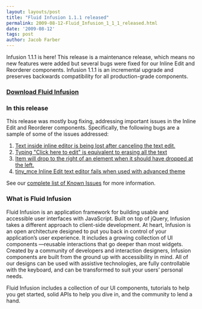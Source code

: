 ```yaml
---
layout: layouts/post
title: "Fluid Infusion 1.1.1 released"
permalink: 2009-08-12-Fluid_Infusion_1_1_1_released.html
date: '2009-08-12'
tags: post
author: Jacob Farber
---
```

Infusion 1.1.1 is here! This release is a maintenance release, which means no new features were added but several
bugs were fixed for our Inline Edit and Reorderer components. Infusion 1.1.1 is an incremental upgrade and preserves
backwards compatibility for all production-grade components.

### [Download Fluid Infusion](https://github.com/fluid-project/infusion)

### In this release

This release was mostly bug fixing, addressing important issues in the Inline Edit and Reorderer components.
Specifically, the following bugs are a sample of some of the issues addressed:

1. [Text inside inline editor is being lost after canceling the text edit.](http://issues.fluidproject.org/browse/FLUID-3077)
2. [Typing &quot;Click here to edit&quot; is equivalent to erasing all the text](http://issues.fluidproject.org/browse/FLUID-1320)
3. [Item will drop to the right of an element when it should have dropped at the left.](http://issues.fluidproject.org/browse/FLUID-2967)
4. [tiny_mce Inline Edit text editor fails when used with advanced theme](http://issues.fluidproject.org/browse/FLUID-3054)

See our [complete list of Known Issues](http://issues.fluidproject.org/secure/IssueNavigator.jspa?mode=hide&requestId=10251)
for more information.

### What is Fluid Infusion

Fluid Infusion is an application framework for building usable and accessible user interfaces with JavaScript. Built
on top of jQuery, Infusion takes a different approach to client-side development. At heart, Infusion is an open
architecture designed to put you back in control of your application’s user experience. It includes a growing
collection of UI components —reusable interactions that go deeper than most widgets. Created by a community
of developers and interaction designers, Infusion components are built from the ground up with accessibility
in mind. All of our designs can be used with assistive technologies, are fully controllable with the keyboard,
and can be transformed to suit your users’ personal needs.

Fluid Infusion includes a collection of our UI components, tutorials to help you get started,
solid APIs to help you
dive in, and the community to lend a hand.
